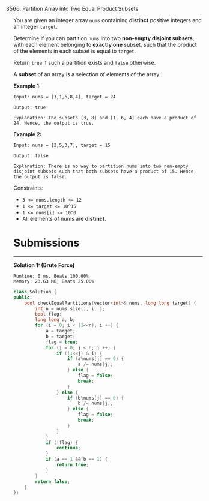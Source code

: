 3566. Partition Array into Two Equal Product Subsets

You are given an integer array `nums` containing **distinct** positive integers and an integer `target`.

Determine if you can partition `nums` into two **non-empty disjoint subsets**, with each element belonging to **exactly one** subset, such that the product of the elements in each subset is equal to `target`.

Return `true` if such a partition exists and `false` otherwise.

A **subset** of an array is a selection of elements of the array.
 

**Example 1:**
```
Input: nums = [3,1,6,8,4], target = 24

Output: true

Explanation: The subsets [3, 8] and [1, 6, 4] each have a product of 24. Hence, the output is true.
```

**Example 2:**
```
Input: nums = [2,5,3,7], target = 15

Output: false

Explanation: There is no way to partition nums into two non-empty disjoint subsets such that both subsets have a product of 15. Hence, the output is false.
```
 

Constraints:

* `3 <= nums.length <= 12`
* `1 <= target <= 10^15`
* `1 <= nums[i] <= 10^0`
* All elements of nums are **distinct**.

# Submissions
---
**Solution 1: (Brute Force)**
```
Runtime: 0 ms, Beats 100.00%
Memory: 23.63 MB, Beats 25.00%
```
```c++
class Solution {
public:
    bool checkEqualPartitions(vector<int>& nums, long long target) {
        int n = nums.size(), i, j;
        bool flag;
        long long a, b;
        for (i = 0; i < (1<<n); i ++) {
            a = target;
            b = target;
            flag = true;
            for (j = 0; j < n; j ++) {
                if ((1<<j) & i) {
                    if (a%nums[j] == 0) {
                        a /= nums[j];
                    } else {
                        flag = false;
                        break;
                    }
                } else {
                    if (b%nums[j] == 0) {
                        b /= nums[j];
                    } else {
                        flag = false;
                        break;
                    }
                }
            }
            if (!flag) {
                continue;
            }
            if (a == 1 && b == 1) {
                return true;
            }
        }
        return false;
    }
};
```
